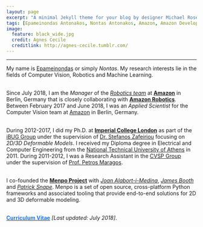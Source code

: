 ```yaml
---
layout: page
excerpt: "A minimal Jekyll theme for your blog by designer Michael Rose."
tags: [Epameinondas Antonakos, Nontas Antonakos, Amazon, Amazon Development Center Germany, Imperial College London, Computer Vision, Deformable Models, Menpo]
image:
  feature: black_wide.jpg
  credit: Agnes Cecile
  creditlink: http://agnes-cecile.tumblr.com/
---
```


---

<p align="justify">My name is <a href="https://en.wikipedia.org/wiki/Epaminondas">Epameinondas</a> or simply <i>Nontas</i>. My research interests lie in the fields of Computer Vision, Robotics and Machine Learning.<br/><br/>

Since July 2018, I am the <i>Manager</i> of the
<a href="https://www.amazon.jobs/en-gb/search?offset=0&result_limit=10&sort=relevant&category=machine-learning-science&distanceType=Mi&radius=24km&latitude=52.51605&longitude=13.37691&loc_group_id=&loc_query=Berlin%2C%20Berlin%2C%20Deutschland&base_query=Robotics&city=Berlin&country=DEU&region=Berlin&county=Berlin&query_options=&"><i>Robotics team</i></a>
at <a href="https://www.aboutamazon.com/"><b>Amazon</b></a> in Berlin, Germany
that is closely collaborating with <a href="https://www.amazonrobotics.com/"><b>Amazon Robotics</b></a>. Between February 2017 and June 2018, I was an <i>Applied Scientist</i> for the Computer Vision team at <a href="https://www.aboutamazon.com/">Amazon</a> in Berlin, Germany.<br/><br/>

During 2012-2017, I did my Ph.D. at <a href="http://www.imperial.ac.uk/computing"><b>Imperial College London</b></a> as part of the <a href="http://ibug.doc.ic.ac.uk/">iBUG Group</a> under the supervision of <a href="https://wp.doc.ic.ac.uk/szafeiri/">Dr. Stefanos Zafeiriou</a> focusing on <i>2D/3D Deformable Models</i>. I received my Diploma degree in Electrical and Computer Engineering from the <a href="http://www.ntua.gr/">National Technical University of Athens</a> in 2011. During 2011-2012, I was a Research Assistant in the <a href="http://cvsp.cs.ntua.gr/">CVSP Group</a> under the supervision of <a href="http://cvsp.cs.ntua.gr/maragos/index.shtm">Prof. Petros Maragos</a>.<br/><br/>

I co-founded the <a href="http://www.menpo.org/"><b>Menpo Project</b></a> with <a href="https://github.com/jalabort"><i>Joan Alabort-i-Medina</i></a>, <a href="http://www.jamesabooth.com/"><i>James Booth</i></a> and <a href="http://patricksnape.github.io/"><i>Patrick Snape</i></a>. Menpo is a set of open source, cross-platform Python frameworks and associated tooling that provide end-to-end solutions for 2D and 3D deformable modeling.<br/><br/>

<a href="../cv/antonakosCV.pdf"><font color="1A75FF"><b>Curriculum Vitae</b></font></a> <i>[Last updated: July 2018]</i>.</p>
